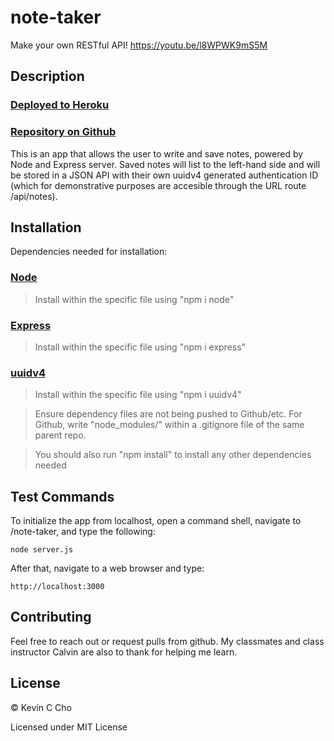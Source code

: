 # note-taker

Make your own RESTful API!
https://youtu.be/l8WPWK9mS5M

## Description

### [Deployed to Heroku](https://note-taker-5561109.herokuapp.com/)
### [Repository on Github](https://github.com/kccho2254/note-taker)


This is an app that allows the user to write and save notes, powered by Node and Express server. Saved notes will list to the left-hand side and will be stored in a JSON API with their own uuidv4 generated authentication ID (which for demonstrative purposes are accesible through the URL route /api/notes). 

## Installation

Dependencies needed for installation:

### [Node](https://nodejs.org/en/)
> Install within the specific file using "npm i node"
### [Express](https://expressjs.com/)
> Install within the specific file using "npm i express"
### [uuidv4](https://www.npmjs.com/package/uuidv4)
> Install within the specific file using "npm i uuidv4"

> Ensure dependency files are not being pushed to Github/etc. For Github, write "node_modules/" within a .gitignore file of the same parent repo. 

> You should also run "npm install" to install any other dependencies needed
## Test Commands

To initialize the app from localhost, open a command shell, navigate to /note-taker, and type the following:

`` node server.js
``

After that, navigate to a web browser and type:

``http://localhost:3000
``

## Contributing
Feel free to reach out or request pulls from github. My classmates and class instructor Calvin are also to thank for helping me learn.

## License
© Kevin C Cho

Licensed under MIT License